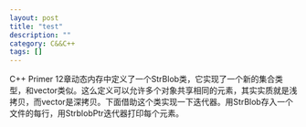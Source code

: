 ```yaml
---
layout: post
title: "test"
description: ""
category: C&&C++
tags: []
---
```


C++ Primer 12章动态内存中定义了一个StrBlob类，它实现了一个新的集合类型，和vector类似。这么定义可以允许多个对象共享相同的元素，其实实质就是浅拷贝，而vector是深拷贝。下面借助这个类实现一下迭代器。用StrBlob存入一个文件的每行，用StrblobPtr迭代器打印每个元素。